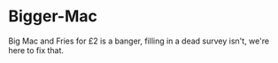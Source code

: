 # Bigger-Mac
Big Mac and Fries for £2 is a banger, filling in a dead survey isn't, we're here to fix that.
